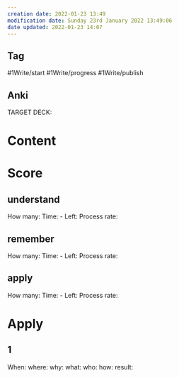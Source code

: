 ```yaml
---
creation date: 2022-01-23 13:49
modification date: Sunday 23rd January 2022 13:49:06
date updated: 2022-01-23 14:07
---
```


## Tag

#1Write/start
#1Write/progress
#1Write/publish

## Anki

TARGET DECK:

# Content

# Score

## understand

How many:
Time: - Left:
Process rate:

## remember

How many:
Time: - Left:
Process rate:

## apply

How many:
Time: - Left:
Process rate:

# Apply

## 1

When:
where:
why:
what:
who:
how:
result:
